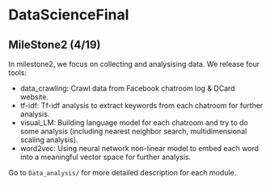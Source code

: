 # DataScienceFinal

## MileStone2 (4/19)
In milestone2, we focus on collecting and analysising data. We release four tools:

* data_crawling: Crawl data from Facebook chatroom log & DCard website.
* tf-idf: Tf-idf analysis to extract keywords from each chatroom for further analysis.
* visual_LM: Building language model for each chatroom and try to do some analysis (including nearest neighbor search, multidimensional scaling analysis).
* word2vec: Using neural network non-linear model to embed each word into a meaningful vector space for further analysis.

Go to `Data_analysis/` for more detailed description for each module.
